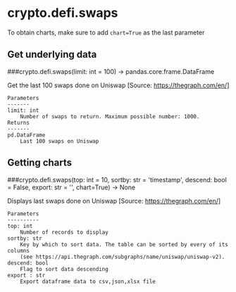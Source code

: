 # crypto.defi.swaps

To obtain charts, make sure to add `chart=True` as the last parameter

## Get underlying data 
###crypto.defi.swaps(limit: int = 100) -> pandas.core.frame.DataFrame

Get the last 100 swaps done on Uniswap [Source: https://thegraph.com/en/]

    Parameters
    -------
    limit: int
        Number of swaps to return. Maximum possible number: 1000.
    Returns
    -------
    pd.DataFrame
        Last 100 swaps on Uniswap

## Getting charts 
###crypto.defi.swaps(top: int = 10, sortby: str = 'timestamp', descend: bool = False, export: str = '', chart=True) -> None

Displays last swaps done on Uniswap
    [Source: https://thegraph.com/en/]

    Parameters
    ----------
    top: int
        Number of records to display
    sortby: str
        Key by which to sort data. The table can be sorted by every of its columns
        (see https://api.thegraph.com/subgraphs/name/uniswap/uniswap-v2).
    descend: bool
        Flag to sort data descending
    export : str
        Export dataframe data to csv,json,xlsx file
